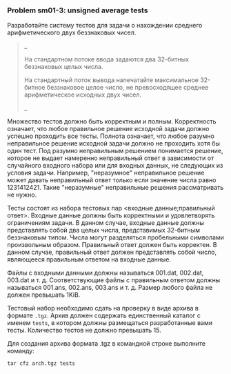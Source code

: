 ### Problem sm01-3: unsigned average tests

Разработайте систему тестов для задачи о нахождении среднего арифметического двух беззнаковых чисел.

> _
>
> На стандартном потоке ввода задаются два 32-битных беззнаковых целых числа.
>
> На стандартный поток вывода напечатайте максимальное 32-битное беззнаковое целое число, не
> превосходящее среднее арифметическое исходных двух чисел.
>
> _

Множество тестов должно быть корректным и полным. Корректность означает, что любое правильное
решение исходной задачи должно успешно проходить все тесты. Полнота означает, что любое разумно
неправильное решение исходной задачи должно не проходить хотя бы один тест. Под разумно неправильным
решением понимается решение, которое не выдает намеренно неправильный ответ в зависимости от
случайного входного набора или для входных данных, не следующих из условия задачи. Например,
"неразумное" неправильное решение может давать неправильный ответ только если значение числа равно
1231412421. Такие "неразумные" неправильные решения рассматривать не нужно.

Тесты состоят из набора тестовых пар <входные данные;правильный ответ>. Входные данные должны быть
корректными и удовлетворять ограничениям задачи. В данном случае, входные данные должны представлять
собой два целых числа, представимых 32-битным беззнаковым типом. Числа могут разделяться пробельными
символами произвольным образом. Правильный ответ должен быть корректен. В данном случае, правильный
ответ должен представлять собой число, являющееся правильным ответом на входные данные.

Файлы с входными данными должны называться 001.dat, 002.dat, 003.dat и т. д. Соответствующие файлы с
правильным ответом должны называться 001.ans, 002.ans, 003.ans и т. д. Размер любого файла не должен
превышать 1KiB.

Тестовый набор необходимо сдать на проверку в виде архива в формате `.tgz`. Архив должен содержать
единственный каталог с именем `tests`, в котором должны размещаться разработанные вами тесты.
Количество тестов не должно превышать 15.

Для создания архива формата .tgz в командной строке выполните команду:

    
    
    tar cfz arch.tgz tests

